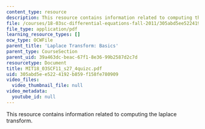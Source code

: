 ```yaml
---
content_type: resource
description: This resource contains information related to computing the laplace transform.
file: /courses/18-03sc-differential-equations-fall-2011/305abd5ee5224192b859f158fe780909_MIT18_03SCF11_s27_4quizc.pdf
file_type: application/pdf
learning_resource_types: []
ocw_type: OCWFile
parent_title: 'Laplace Transform: Basics'
parent_type: CourseSection
parent_uid: 39a463dc-beac-67f1-8e36-99b2587d2c7d
resourcetype: Document
title: MIT18_03SCF11_s27_4quizc.pdf
uid: 305abd5e-e522-4192-b859-f158fe780909
video_files:
  video_thumbnail_file: null
video_metadata:
  youtube_id: null
---
```

This resource contains information related to computing the laplace transform.

